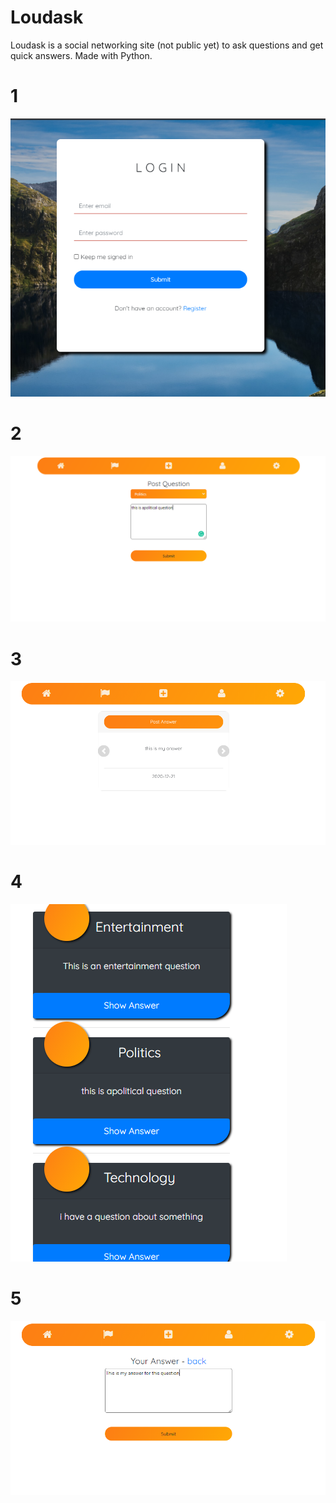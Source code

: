 # Loudask
Loudask is a social networking site (not public yet) to ask questions and get quick answers. Made with Python. 
# 1
![](https://github.com/Absera/Loudask/blob/master/images/image_2021-01-16_18-55-53.png)
# 2
![](https://github.com/Absera/Loudask/blob/master/images/image_2021-01-16_19-01-40.png)
# 3
![](https://github.com/Absera/Loudask/blob/master/images/image_2021-01-16_19-02-20.png)
# 4
![](https://github.com/Absera/Loudask/blob/master/images/image_2021-01-16_19-03-23.png)
# 5
![](https://github.com/Absera/Loudask/blob/master/images/image_2021-01-16_19-02-52.png)
